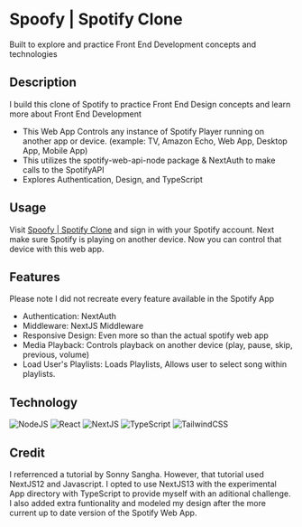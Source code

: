 # Spoofy | Spotify Clone
Built to explore and practice Front End Development concepts and technologies

## Description
I build this clone of Spotify to practice Front End Design concepts and learn more about Front End Development
- This Web App Controls any instance of Spotify Player running on another app or device. (example: TV, Amazon Echo, Web App, Desktop App, Mobile App)
- This utilizes the spotify-web-api-node package & NextAuth to make calls to the SpotifyAPI
- Explores Authentication, Design, and TypeScript

## Usage
Visit [Spoofy | Spotify Clone](https://spoofy.vercel.app) and sign in with your Spotify account. Next make sure Spotify is playing on another device. Now you can control that device with this web app.

## Features
Please note I did not recreate every feature available in the Spotify App
- Authentication: NextAuth
- Middleware: NextJS Middleware
- Responsive Design: Even more so than the actual spotify web app
- Media Playback: Controls playback on another device (play, pause, skip, previous, volume)
- Load User's Playlists: Loads Playlists, Allows user to select song within playlists.

## Technology
![NodeJS](https://img.shields.io/badge/node.js-6DA55F?style=for-the-badge&logo=node.js&logoColor=white)
![React](https://img.shields.io/badge/react-%2320232a.svg?style=for-the-badge&logo=react&logoColor=%2361DAFB)
![NextJS](https://img.shields.io/badge/NextJS-%23000000.svg?style=for-the-badge&logo=vercel&logoColor=white)
![TypeScript](https://img.shields.io/badge/typescript-%23007ACC.svg?style=for-the-badge&logo=typescript&logoColor=white)
![TailwindCSS](https://img.shields.io/badge/tailwindcss-%2338B2AC.svg?style=for-the-badge&logo=tailwind-css&logoColor=white)

## Credit
I referrenced a tutorial by Sonny Sangha. However, that tutorial used NextJS12 and Javascript. I opted to use NextJS13 with the experimental App directory with TypeScript to provide myself with an aditional challenge. I also added extra funtionality and modeled my design after the more current up to date version of the Spotify Web App.
